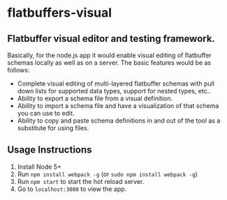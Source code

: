 # flatbuffers-visual
## Flatbuffer visual editor and testing framework.  

Basically, for the node.js app it would enable visual editing of flatbuffer schemas locally as well as on a server. The basic features would be as follows:

* Complete visual editing of multi-layered flatbuffer schemas with pull down lists for supported data types, support for nested types, etc..
* Ability to export a schema file from a visual definition.
* Ability to import a schema file and have a visualization of that schema you can use to edit.
* Ability to copy and paste schema definitions in and out of the tool as a substitute for using files.

## Usage Instructions
1. Install Node 5+
2. Run `npm install webpack -g` (or `sudo npm install webpack -g`)
3. Run `npm start` to start the hot reload server.
4. Go to `localhost:3000` to view the app.
